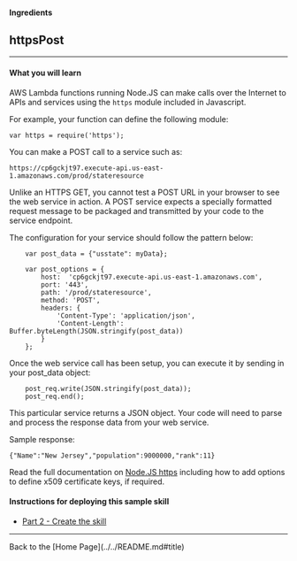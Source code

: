 #### Ingredients
## httpsPost <a id="title"></a>
<hr />


#### What you will learn

AWS Lambda functions running Node.JS can make calls over the Internet to APIs and services using the ```https``` module included in Javascript.

For example, your function can define the following module:

```var https = require('https');```

You can make a POST call to a service such as:

```https://cp6gckjt97.execute-api.us-east-1.amazonaws.com/prod/stateresource```

Unlike an HTTPS GET, you cannot test a POST URL in your browser to see the web service in action.
A POST service expects a specially formatted request message to be packaged and transmitted by your code to the service endpoint.

The configuration for your service should follow the pattern below:


```
    var post_data = {"usstate": myData};

    var post_options = {
        host:  'cp6gckjt97.execute-api.us-east-1.amazonaws.com',
        port: '443',
        path: '/prod/stateresource',
        method: 'POST',
        headers: {
            'Content-Type': 'application/json',
            'Content-Length': Buffer.byteLength(JSON.stringify(post_data))
        }
    };
```

Once the web service call has been setup, you can execute it by sending in your post_data object:

```
    post_req.write(JSON.stringify(post_data));
    post_req.end();
```

This particular service returns a JSON object.  Your code will need to parse and process the response data from your web service.

Sample response:
```
{"Name":"New Jersey","population":9000000,"rank":11}
```


Read the full documentation on [Node.JS https](https://nodejs.org/api/https.html#https_https_request_options_callback) including how to add options to define x509 certificate keys, if required.


#### Instructions for deploying this sample skill

 * [Part 2 - Create the skill](./PAGE2.md#title)


<hr />
Back to the [Home Page](../../README.md#title)



